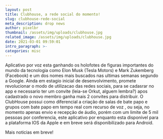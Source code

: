 ```yaml
---
layout: post
title: Clubhouse, a rede social do momento!
slug: clubhouse-rede-social
meta_description: drop news
author: pixelbr
thumbnail: /assets/img/uploads/clubhouse.jpg
related_image: /assets/img/uploads/clubhouse.jpg
date: 2021-03-01 09:59:01
intro_paragraph: >-
categories: misc
---
```



Aplicativo por voz esta ganhando os holofotes de figuras importantes do mundo da tecnologia como Elon Musk (Tesla Motors) e Mark Zukemberg (Facebook) e um dos nomes mais buscados nas ultimas semanas segundo a Google.
Ainda em estagio inicial de desenvolvimento, promete revolucionar o modo de utilizacao das redes sociais, para se cadasrar no app e necessario ter um convite (leia-se Orkut, alguem lembra?) apos cadastrado o novo membro ganha mais 2 convites para distribuir. O ClubHouse possui como diferencial a criação de salas de bate papo e grupos com bate papo em tempo real com recurso de voz , ou seja, no momento apenas envio e recepção de áudio,  porém com um limite de 5 mil pessoas por conferencia, este aplicativo por enquanto esta disponível para a plataforma IOS da Apple e em breve será disponibilizado para Android. 

Mais noticias em breve!
